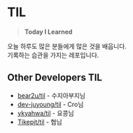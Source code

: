 # TIL
> **Today I Learned**

오늘 하루도 많은 분들에게 많은 것을 배웁니다.</br>
기록하는 습관을 가지는 레포입니다.

## Other Developers TIL

* [bear2u/til](https://github.com/bear2u/til) - 수지아부지님
* [dev-juyoung/til](https://github.com/dev-juyoung/til) - Cro님
* [ykyahwa/til](https://github.com/ykyahwa/TIL) - 요콩님
* [Tikepjt/til](https://github.com/Tikepjt/TIL) - 협님